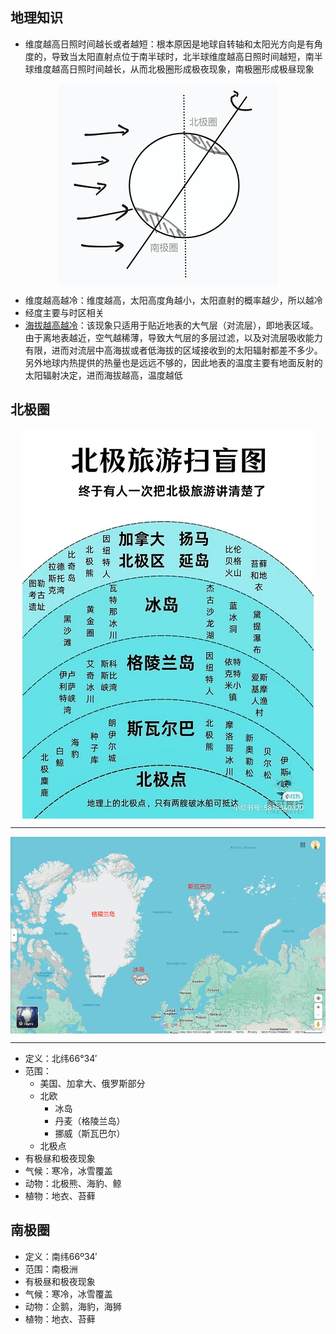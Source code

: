 ## 地理知识

- 维度越高日照时间越长或者越短：根本原因是地球自转轴和太阳光方向是有角度的，导致当太阳直射点位于南半球时，北半球维度越高日照时间越短，南半球维度越高日照时间越长，从而北极圈形成极夜现象，南极圈形成极昼现象

<img style="display: block;margin-left: auto;margin-right: auto;" src ="https://github.com/frontend-gxg/pic_bed/blob/main/021.jpg?raw=true">

- 维度越高越冷：维度越高，太阳高度角越小，太阳直射的概率越少，所以越冷
- 经度主要与时区相关
- [海拔越高越冷](https://zhuanlan.zhihu.com/p/89796435)：该现象只适用于贴近地表的大气层（对流层），即地表区域。由于离地表越近，空气越稀薄，导致大气层的多层过滤，以及对流层吸收能力有限，进而对流层中高海拔或者低海拔的区域接收到的太阳辐射都差不多少。另外地球内热提供的热量也是远远不够的，因此地表的温度主要有地面反射的太阳辐射决定，进而海拔越高，温度越低

## 北极圈

<img style="display: block;margin-left: auto;margin-right: auto;" src ="https://github.com/frontend-gxg/pic_bed/blob/main/022.jpg?raw=true">

----

<img style="display: block;margin-left: auto;margin-right: auto;" src ="https://github.com/frontend-gxg/pic_bed/blob/main/023.png?raw=true">

----

- 定义：北纬66°34′
- 范围：
  - 美国、加拿大、俄罗斯部分
  - 北欧
    - 冰岛
    - 丹麦（格陵兰岛）
    - 挪威（斯瓦巴尔）
  - 北极点
- 有极昼和极夜现象
- 气候：寒冷，冰雪覆盖
- 动物：北极熊、海豹、鲸
- 植物：地衣、苔藓

## 南极圈

- 定义：南纬66º34′
- 范围：南极洲
- 有极昼和极夜现象
- 气候：寒冷，冰雪覆盖
- 动物：企鹅，海豹，海狮
- 植物：地衣、苔藓

